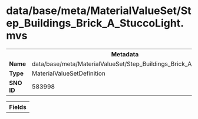 <h1>data/base/meta/MaterialValueSet/Step_Buildings_Brick_A_StuccoLight.mvs</h1><table><tr><th colspan="100%">Metadata</th></tr><tr><td><b>Name</b></td><td>data/base/meta/MaterialValueSet/Step_Buildings_Brick_A_StuccoLight.mvs</td></tr><tr><td><b>Type</b></td><td>MaterialValueSetDefinition</td></tr><tr><td><b>SNO ID</b></td><td>583998</td></tr></table>

<table><tr><th colspan="100%">Fields</th></tr></table>

